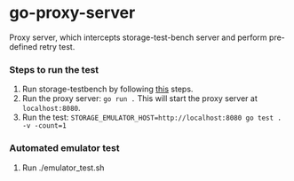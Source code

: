 # go-proxy-server
Proxy server, which intercepts storage-test-bench server and perform pre-defined
retry test.

### Steps to run the test
1. Run storage-testbench by following [this](https://github.com/googleapis/storage-testbench/tree/main?tab=readme-ov-file#initial-set-up) steps.
2. Run the proxy server: `go run .` This will start the proxy server at `localhost:8080`.
3. Run the test: `STORAGE_EMULATOR_HOST=http://localhost:8080 go test . -v -count=1`



### Automated emulator test
1. Run ./emulator_test.sh
